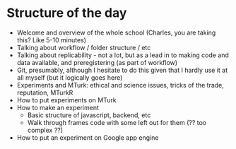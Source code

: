 # Structure of the day

- Welcome and overview of the whole school (Charles, you are taking this? Like 5-10 minutes)
- Talking about workflow / folder structure / etc
- Talking about replicability - not a lot, but as a lead in to making code and data available, and preregistering (as part of workflow)
- Git, presumably, although I hesitate to do this given that I hardly use it at all myself (but it logically goes here)
- Experiments and MTurk: ethical and science issues, tricks of the trade, reputation, MTurkR
- How to put experiments on MTurk
- How to make an experiment
     - Basic structure of javascript, backend, etc
     - Walk through frames code with some left out for them (?? too complex ??)
- How to put an experiment on Google app engine